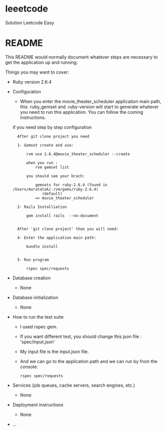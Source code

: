 # leeetcode
Solution Leetcode Easy
# README

This README would normally document whatever steps are necessary to get the
application up and running.

Things you may want to cover:

* Ruby version
	2.6.4


* Configuration
	 - When you enter the movie_theater_scheduler application main path, this .ruby_gemset and .ruby-version will start to generate whatever you need to run this application. You can follow the coming instructions.

	if you need step by step configuration

		After git clone project you need 

		1- Gemset create and use:

			rvm use 2.6.4@movie_theater_scheduler --create

			when you run : 
				rvm gemset list

			you should see your brach:

				gemsets for ruby-2.6.4 (found in /Users/muratatak/.rvm/gems/ruby-2.6.4)
				   (default)
				=> movie_theater_scheduler

		2- Rails Installiation

			gem install rails  --no-document


		After 'git clone project' than you will need:

		4- Enter the application main path:

			bundle install


		5- Run program

			rspec spec/requests


* Database creation
	 - None
* Database initialization
	- None
* How to run the test suite
	
	- I used rspec gem. 
	- If you want different test, you should change this json file : 'spec/input.json'
	- My input file is the input.json file.

	- And we can go to the application path and we can run by from the console: 		
		
		  rspec spec/requests


* Services (job queues, cache servers, search engines, etc.)
	- None
* Deployment instructions
	- None
* ...
